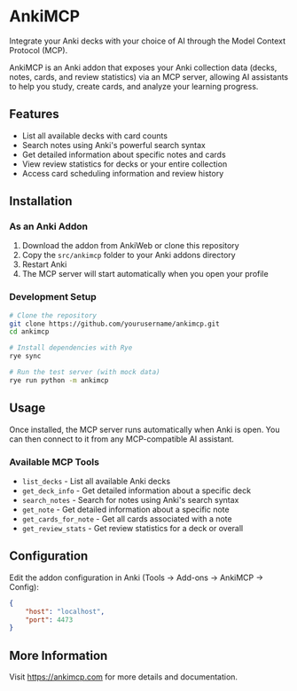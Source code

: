 # AnkiMCP

Integrate your Anki decks with your choice of AI through the Model Context Protocol (MCP).

AnkiMCP is an Anki addon that exposes your Anki collection data (decks, notes, cards, and review statistics) via an MCP server, allowing AI assistants to help you study, create cards, and analyze your learning progress.

## Features

- List all available decks with card counts
- Search notes using Anki's powerful search syntax
- Get detailed information about specific notes and cards
- View review statistics for decks or your entire collection
- Access card scheduling information and review history

## Installation

### As an Anki Addon

1. Download the addon from AnkiWeb or clone this repository
2. Copy the `src/ankimcp` folder to your Anki addons directory
3. Restart Anki
4. The MCP server will start automatically when you open your profile

### Development Setup

```bash
# Clone the repository
git clone https://github.com/yourusername/ankimcp.git
cd ankimcp

# Install dependencies with Rye
rye sync

# Run the test server (with mock data)
rye run python -m ankimcp
```

## Usage

Once installed, the MCP server runs automatically when Anki is open. You can then connect to it from any MCP-compatible AI assistant.

### Available MCP Tools

- `list_decks` - List all available Anki decks
- `get_deck_info` - Get detailed information about a specific deck
- `search_notes` - Search for notes using Anki's search syntax
- `get_note` - Get detailed information about a specific note
- `get_cards_for_note` - Get all cards associated with a note
- `get_review_stats` - Get review statistics for a deck or overall

## Configuration

Edit the addon configuration in Anki (Tools → Add-ons → AnkiMCP → Config):

```json
{
    "host": "localhost",
    "port": 4473
}
```

## More Information

Visit https://ankimcp.com for more details and documentation.
